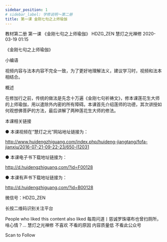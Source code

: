 ```yaml
---
sidebar_position: 1
# sidebar_label: 学修说明～第二册
title: 第一课 金刚七句之上师瑜伽
---
```

教材第二册 第一课 《金刚七句之上师瑜伽》
HDZG_ZEN 慧灯之光禅修 2020-03-19 01:15



《金刚七句之上师瑜伽》

 小编语 


视频内容与法本内容不完全一致，为了更好地理解法义，建议学习时，视频和法本相结合。


概述


在修加行之前，传统的做法是先念十万遍《金刚七句祈祷文》，修本课莲花生大师的上师瑜伽，用以遣除外内密的所有障碍。本课首先介绍莲师的功德，其次讲授如何观想佛菩萨的方法，最后讲解了两种莲花生大师的修法。








 本课相关链接 

●  本课视频在“慧灯之光”网站地址链接为：

http://www.huidengzhiguang.com/index.php/huideng-jiangtang/fofa-jianxiu/2016-07-21-09-22-23/650-l12031



●  本课电子书下载地址链接为：

http://d.huidengzhiguang.com/?id=F00128



●  本课有声书下载地址链接为：

http://d.huidengzhiguang.com/?id=B00128












微信号：HDZG_ZEN

长按二维码识别关注平台







People who liked this content also liked
每周问道丨慈诚罗珠堪布也曾扫厕所，啥心情？...
慧灯之光禅修
不喜欢
不看的原因
内容质量低 不看此公众号


Scan to Follow